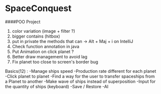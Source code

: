 # SpaceConquest
 
####POO Project

1. color variation (image + filter ?)
2. bigger contains (hitbox)
3. put in private the methods that can -> Alt + Maj + i on IntelliJ
4. Check function annotation in java
6. Put Animation on click planet ?
8. Better draw management to avoid lag
9. Fix planet too close to screen's border bug


Basics(12) :
-Manage ships speed
-Production rate different for each planet
-Click planet to planet
-Find a way for the user to transfer spaceships from a Planet to another
-Make wave of ships instead of superposition
-Input for the quantity of ships (keyboard)
-Save / Restore
-AI